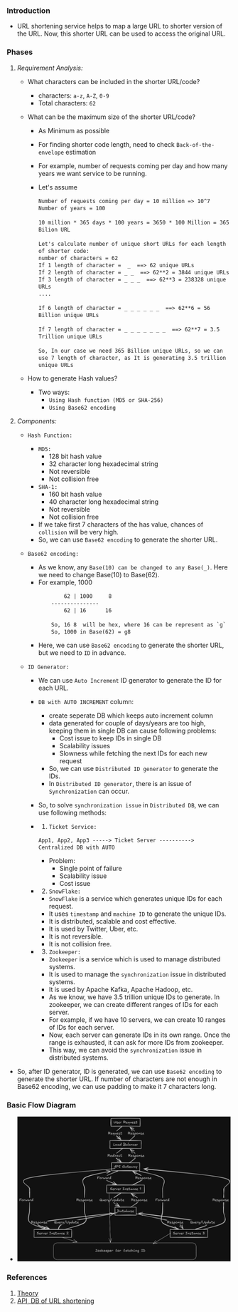 ### Introduction
- URL shortening service helps to map a large URL to shorter version of the URL. Now, 
  this shorter URL can be used to access the original URL.

### Phases
1. *Requirement Analysis:*
    - What characters can be included in the shorter URL/code?
        - characters: `a-z`, `A-Z`, `0-9`
        - Total characters: `62`

    - What can be the maximum size of the shorter URL/code?
        - As Minimum as possible
        - For finding shorter code length, need to check `Back-of-the-envelope` estimation
        - For example, number of requests coming per day and how many years we want service to be running.
        - Let's assume 

            ```
            Number of requests coming per day = 10 million => 10^7
            Number of years = 100

            10 million * 365 days * 100 years = 3650 * 100 Million = 365 Bilion URL

            Let's calculate number of unique short URLs for each length of shorter code:
            number of characters = 62
            If 1 length of character =  _  ==> 62 unique URLs
            If 2 length of character = _ _  ==> 62**2 = 3844 unique URLs
            If 3 length of character = _ _ _  ==> 62**3 = 238328 unique URLs
            ....

            If 6 length of character = _ _ _ _ _ _  ==> 62**6 = 56 Billion unique URLs

            If 7 length of character = _ _ _ _ _ _ _  ==> 62**7 = 3.5 Trillion unique URLs

            So, In our case we need 365 Billion unique URLs, so we can use 7 length of character, as It is generating 3.5 trillion unique URLs
            ```

    - How to generate Hash values?
        - Two ways: 
            - `Using Hash function (MD5 or SHA-256)` 
            - `Using Base62 encoding`

2. *Components:*
    - `Hash Function:`
        - `MD5:` 
            - 128 bit hash value
            - 32 character long hexadecimal string
            - Not reversible
            - Not collision free
        - `SHA-1:`
            - 160 bit hash value
            - 40 character long hexadecimal string
            - Not reversible
            - Not collision free
        - If we take first 7 characters of the has value, chances of `collision` will be very high.
        - So, we can use `Base62 encoding` to generate the shorter URL.
    
    - `Base62 encoding:`
        - As we know, any `Base(10) can be changed to any Base(_)`. Here we need to change Base(10) to Base(62).
        - For example, 1000
            ```
                    62 | 1000     8
                ---------------
                    62 | 16      16
                
                So, 16 8  will be hex, where 16 can be represent as `g` 
                So, 1000 in Base(62) = g8
            ```
        - Here, we can use `Base62 encoding` to generate the shorter URL, but we need to `ID` in advance.
        
    - `ID Generator:`
        - We can use `Auto Increment` ID generator to generate the ID for each URL.

        - `DB with AUTO INCREMENT` column:
            - create seperate DB which keeps auto increment column
            - data generated for couple of days/years are too high, keeping them in single DB can cause following problems:
                - Cost issue to keep IDs in single DB
                - Scalability issues
                - Slowness while fetching the next IDs for each new request
            - So, we can use `Distributed ID generator` to generate the IDs.
            - In `Distributed ID generator`, there is an issue of `Synchronization` can occur.
        
        - So, to solve `synchronization issue` in `Distributed DB`, we can use following methods:
        - 1. `Ticket Service:`
            ```
            App1, App2, App3 -----> Ticket Server ----------> Centralized DB with AUTO
            ```

            - Problem: 
                - Single point of failure
                - Scalability issue
                - Cost issue
        
        - 2. `SnowFlake:`
            - `SnowFlake` is a service which generates unique IDs for each request.
            - It uses `timestamp` and `machine ID` to generate the unique IDs.
            - It is distributed, scalable and cost effective.
            - It is used by Twitter, Uber, etc.
            - It is not reversible.
            - It is not collision free.
        
        - 3. `Zookeeper:`
            - `Zookeeper` is a service which is used to manage distributed systems.
            - It is used to manage the `synchronization` issue in distributed systems.
            - It is used by Apache Kafka, Apache Hadoop, etc.
            - As we know, we have 3.5 trillion unique IDs to generate. In zookeeper, we can create different ranges of IDs for each server.
            - For example, if we have 10 servers, we can create 10 ranges of IDs for each server.
            - Now, each server can generate IDs in its own range. Once the range is exhausted, it can ask for more IDs from zookeeper.
            - This way, we can avoid the `synchronization` issue in distributed systems.

- So, after ID generator, ID is generated, we can use `Base62 encoding` to generate the shorter URL. If number of characters are not enough in Base62 encoding, we can use padding to make it 7 characters long.

### Basic Flow Diagram
- ![Basic Flow Diagram](./BasicAPIFlow.png)

### References
1. [Theory](https://youtu.be/C7_--hAhiaM?list=PL6W8uoQQ2c63W58rpNFDwdrBnq5G3EfT7)
2. [API, DB of URL shortening](https://youtu.be/_TsJizByBvE)
            

                
